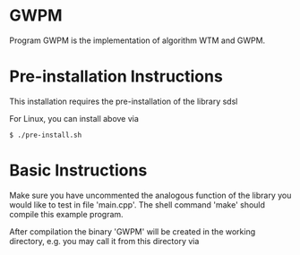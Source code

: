 # GWPM
Program GWPM is the implementation of algorithm WTM and GWPM.

Pre-installation Instructions
=============================

   This installation requires the pre-installation of the library sdsl

   For Linux, you can install above via

    $ ./pre-install.sh

Basic Instructions
==================

   Make sure you have uncommented the analogous function of the library
   you would like to test in file 'main.cpp'. The shell command 'make' 
   should compile this example program. 

   After compilation the binary 'GWPM' will be created in the working 
   directory, e.g. you may call it from this directory via
